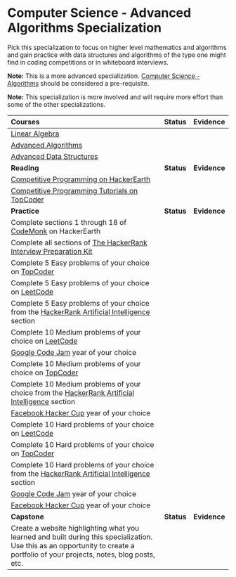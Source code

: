 # Computer Science - Advanced Algorithms Specialization

Pick this specialization to focus on higher level mathematics and algorithms and gain practice with data structures and algorithms of the type one might find in coding competitions or in whiteboard interviews.

**Note:** This is a more advanced specialization. [Computer Science - Algorithms](./algorithms.md) should be considered a pre-requisite.

**Note:** This specialization is more involved and will require more effort than some of the other specializations.

| Courses                                                                                                                                                                         |   Status   |   Evidence   |
| :------------------------------------------------------------------------------------------------------------------------------------------------------------------------------ | :--------: | :----------: |
| [Linear Algebra](https://ocw.mit.edu/courses/mathematics/18-06sc-linear-algebra-fall-2011/)                                                                                     |            |
| [Advanced Algorithms](https://ocw.mit.edu/courses/electrical-engineering-and-computer-science/6-854j-advanced-algorithms-fall-2008/)                                            |            |
| [Advanced Data Structures](https://ocw.mit.edu/courses/electrical-engineering-and-computer-science/6-851-advanced-data-structures-spring-2012/index.htm)                        |            |
| **Reading**                                                                                                                                                                     | **Status** | **Evidence** |
| [Competitive Programming on HackerEarth](https://www.hackerearth.com/getstarted-competitive-programming/)                                                                       |            |
| [Competitive Programming Tutorials on TopCoder](https://www.topcoder.com/community/competitive-programming/tutorials/)                                                          |            |
| **Practice**                                                                                                                                                                    | **Status** | **Evidence** |
| Complete sections 1 through 18 of [CodeMonk](https://www.hackerearth.com/practice/codemonk/) on HackerEarth                                                                     |            |
| Complete all sections of [The HackerRank Interview Preparation Kit](https://www.hackerrank.com/interview/interview-preparation-kit)                                             |            |
| Complete 5 Easy problems of your choice on [TopCoder](https://arena.topcoder.com/#/u/practiceProblemList)                                                                       |            |
| Complete 5 Easy problems of your choice on [LeetCode](https://leetcode.com/problemset/algorithms/)                                                                              |            |
| Complete 5 Easy problems of your choice from the [HackerRank Artificial Intelligence](https://www.hackerrank.com/domains/ai) section                                            |            |
| Complete 10 Medium problems of your choice on [LeetCode](https://leetcode.com/problemset/algorithms/)                                                                           |            |
| [Google Code Jam](https://codingcompetitions.withgoogle.com/codejam/archive) year of your choice                                                                                |            |
| Complete 10 Medium problems of your choice on [TopCoder](https://arena.topcoder.com/#/u/practiceProblemList)                                                                    |            |
| Complete 10 Medium problems of your choice from the [HackerRank Artificial Intelligence](https://www.hackerrank.com/domains/ai) section                                         |            |
| [Facebook Hacker Cup](https://www.facebook.com/hackercup/past_rounds/228440181128818/) year of your choice                                                                      |            |
| Complete 10 Hard problems of your choice on [LeetCode](https://leetcode.com/problemset/algorithms/)                                                                             |            |
| Complete 10 Hard problems of your choice on [TopCoder](https://arena.topcoder.com/#/u/practiceProblemList)                                                                      |            |
| Complete 10 Hard problems of your choice from the [HackerRank Artificial Intelligence](https://www.hackerrank.com/domains/ai) section                                           |            |
| [Google Code Jam](https://codingcompetitions.withgoogle.com/codejam/archive) year of your choice                                                                                |            |
| [Facebook Hacker Cup](https://www.facebook.com/hackercup/past_rounds/228440181128818/) year of your choice                                                                      |            |
| **Capstone**                                                                                                                                                                    | **Status** | **Evidence** |
| Create a website highlighting what you learned and built during this specialization. Use this as an opportunity to create a portfolio of your projects, notes, blog posts, etc. |            |